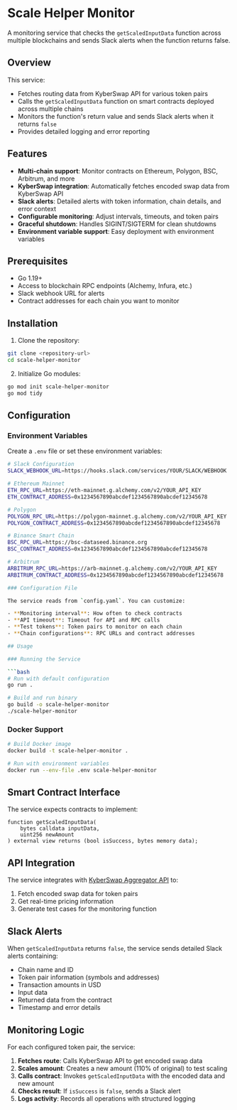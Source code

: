 # Scale Helper Monitor

A monitoring service that checks the `getScaledInputData` function across multiple blockchains and sends Slack alerts when the function returns false.

## Overview

This service:

- Fetches routing data from KyberSwap API for various token pairs
- Calls the `getScaledInputData` function on smart contracts deployed across multiple chains
- Monitors the function's return value and sends Slack alerts when it returns `false`
- Provides detailed logging and error reporting

## Features

- **Multi-chain support**: Monitor contracts on Ethereum, Polygon, BSC, Arbitrum, and more
- **KyberSwap integration**: Automatically fetches encoded swap data from KyberSwap API
- **Slack alerts**: Detailed alerts with token information, chain details, and error context
- **Configurable monitoring**: Adjust intervals, timeouts, and token pairs
- **Graceful shutdown**: Handles SIGINT/SIGTERM for clean shutdowns
- **Environment variable support**: Easy deployment with environment variables

## Prerequisites

- Go 1.19+
- Access to blockchain RPC endpoints (Alchemy, Infura, etc.)
- Slack webhook URL for alerts
- Contract addresses for each chain you want to monitor

## Installation

1. Clone the repository:

```bash
git clone <repository-url>
cd scale-helper-monitor
```

2. Initialize Go modules:

```bash
go mod init scale-helper-monitor
go mod tidy
```

## Configuration

### Environment Variables

Create a `.env` file or set these environment variables:

````bash
# Slack Configuration
SLACK_WEBHOOK_URL=https://hooks.slack.com/services/YOUR/SLACK/WEBHOOK

# Ethereum Mainnet
ETH_RPC_URL=https://eth-mainnet.g.alchemy.com/v2/YOUR_API_KEY
ETH_CONTRACT_ADDRESS=0x1234567890abcdef1234567890abcdef12345678

# Polygon
POLYGON_RPC_URL=https://polygon-mainnet.g.alchemy.com/v2/YOUR_API_KEY
POLYGON_CONTRACT_ADDRESS=0x1234567890abcdef1234567890abcdef12345678

# Binance Smart Chain
BSC_RPC_URL=https://bsc-dataseed.binance.org
BSC_CONTRACT_ADDRESS=0x1234567890abcdef1234567890abcdef12345678

# Arbitrum
ARBITRUM_RPC_URL=https://arb-mainnet.g.alchemy.com/v2/YOUR_API_KEY
ARBITRUM_CONTRACT_ADDRESS=0x1234567890abcdef1234567890abcdef12345678

### Configuration File

The service reads from `config.yaml`. You can customize:

- **Monitoring interval**: How often to check contracts
- **API timeout**: Timeout for API and RPC calls
- **Test tokens**: Token pairs to monitor on each chain
- **Chain configurations**: RPC URLs and contract addresses

## Usage

### Running the Service

```bash
# Run with default configuration
go run .

# Build and run binary
go build -o scale-helper-monitor
./scale-helper-monitor
````

### Docker Support

```bash
# Build Docker image
docker build -t scale-helper-monitor .

# Run with environment variables
docker run --env-file .env scale-helper-monitor
```

## Smart Contract Interface

The service expects contracts to implement:

```solidity
function getScaledInputData(
    bytes calldata inputData,
    uint256 newAmount
) external view returns (bool isSuccess, bytes memory data);
```

## API Integration

The service integrates with [KyberSwap Aggregator API](https://docs.kyberswap.com/kyberswap-solutions/kyberswap-aggregator/aggregator-api-specification/evm-swaps) to:

1. Fetch encoded swap data for token pairs
2. Get real-time pricing information
3. Generate test cases for the monitoring function

## Slack Alerts

When `getScaledInputData` returns `false`, the service sends detailed Slack alerts containing:

- Chain name and ID
- Token pair information (symbols and addresses)
- Transaction amounts in USD
- Input data
- Returned data from the contract
- Timestamp and error details

## Monitoring Logic

For each configured token pair, the service:

1. **Fetches route**: Calls KyberSwap API to get encoded swap data
2. **Scales amount**: Creates a new amount (110% of original) to test scaling
3. **Calls contract**: Invokes `getScaledInputData` with the encoded data and new amount
4. **Checks result**: If `isSuccess` is `false`, sends a Slack alert
5. **Logs activity**: Records all operations with structured logging
